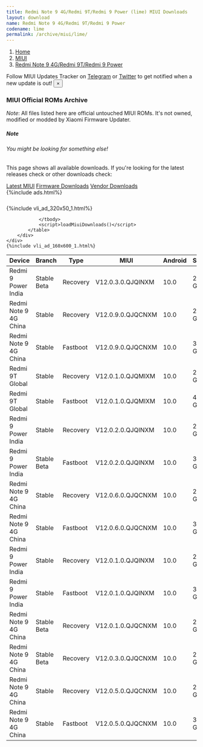 ```yaml
---
title: Redmi Note 9 4G/Redmi 9T/Redmi 9 Power (lime) MIUI Downloads
layout: download
name: Redmi Note 9 4G/Redmi 9T/Redmi 9 Power
codename: lime
permalink: /archive/miui/lime/
---
```

<nav aria-label="breadcrumb">
    <ol class="breadcrumb">
        <li class="breadcrumb-item"><a href="/">Home</a></li>
        <li class="breadcrumb-item"><a href="/miui/">MIUI</a></li>
        <li class="breadcrumb-item active" aria-current="page"><a href="/miui/lime/">Redmi Note 9 4G/Redmi 9T/Redmi 9 Power</a></li>
    </ol>
</nav>
<div class="alert alert-primary alert-dismissible fade show" role="alert">
    Follow MIUI Updates Tracker on <a href="https://t.me/MIUIUpdatesTracker" class="alert-link">Telegram</a>
     or <a href="https://twitter.com/MiFwUpdater" class="alert-link">Twitter</a> to get notified when a new update is out!
    <button type="button" class="close" data-dismiss="alert" aria-label="Close">
        <span aria-hidden="true">&times;</span>
    </button>
</div>

### MIUI Official ROMs Archive
*Note*: All files listed here are official untouched MIUI ROMs. It's not owned, modified or modded by Xiaomi Firmware Updater.
<div class="card">
  <div class="card-body">
    <h5 class="card-title">Note</h5>
    <h6 class="card-subtitle mb-2 text-muted">You might be looking for something else!</h6>
    <p class="card-text">This page shows all available downloads.
     If you're looking for the latest releases check or other downloads check:</p>
    <a href="/miui/lime/" class="card-link">Latest MIUI</a>
    <a href="/firmware/lime/" class="card-link">Firmware Downloads</a>
    <a href="/vendor/lime/" class="card-link">Vendor Downloads</a>
  </div>
</div>
{%include ads.html%}
<div class="row justify-content-center">
    <div class="col-10">
        <div class="table-responsive-md" style="margin-top: 25px;">
            {%include vli_ad_320x50_1.html%}
            <table id="miui" class="display dt-responsive nowrap compact table table-striped table-hover table-sm">
                <thead class="thead-dark">
                    <tr>
                        <th data-ref="device">Device</th>
                        <th data-ref="branch">Branch</th>
                        <th data-ref="type">Type</th>
                        <th data-ref="miui">MIUI</th>
                        <th data-ref="android">Android</th>
                        <th data-ref="size">Size</th>
                        <th data-ref="size">Date</th>
                        <th data-ref="link">Link</th>
                    </tr>
                </thead>
                <tbody>
                <tr><td>Redmi 9 Power India</td><td>Stable Beta</td><td>Recovery</td><td>V12.0.3.0.QJQINXM</td><td>10.0</td><td>2.5 GB</td><td>2020-12-23</td><td><a href="/miui/lime/stable beta/V12.0.3.0.QJQINXM/">Download</a></td></tr>
<tr><td>Redmi Note 9 4G China</td><td>Stable</td><td>Recovery</td><td>V12.0.9.0.QJQCNXM</td><td>10.0</td><td>2.7 GB</td><td>2020-12-22</td><td><a href="/miui/lime/stable/V12.0.9.0.QJQCNXM/">Download</a></td></tr>
<tr><td>Redmi Note 9 4G China</td><td>Stable</td><td>Fastboot</td><td>V12.0.9.0.QJQCNXM</td><td>10.0</td><td>3.8 GB</td><td>2020-12-20</td><td><a href="/miui/lime/stable/V12.0.9.0.QJQCNXM/">Download</a></td></tr>
<tr><td>Redmi 9T Global</td><td>Stable</td><td>Recovery</td><td>V12.0.1.0.QJQMIXM</td><td>10.0</td><td>2.5 GB</td><td>2020-12-19</td><td><a href="/miui/lime/stable/V12.0.1.0.QJQMIXM/">Download</a></td></tr>
<tr><td>Redmi 9T Global</td><td>Stable</td><td>Fastboot</td><td>V12.0.1.0.QJQMIXM</td><td>10.0</td><td>4.4 GB</td><td>2020-12-11</td><td><a href="/miui/lime/stable/V12.0.1.0.QJQMIXM/">Download</a></td></tr>
<tr><td>Redmi 9 Power India</td><td>Stable</td><td>Recovery</td><td>V12.0.2.0.QJQINXM</td><td>10.0</td><td>2.5 GB</td><td>2020-12-08</td><td><a href="/miui/lime/stable/V12.0.2.0.QJQINXM/">Download</a></td></tr>
<tr><td>Redmi 9 Power India</td><td>Stable Beta</td><td>Fastboot</td><td>V12.0.2.0.QJQINXM</td><td>10.0</td><td>3.3 GB</td><td>2020-12-03</td><td><a href="/miui/lime/stable beta/V12.0.2.0.QJQINXM/">Download</a></td></tr>
<tr><td>Redmi Note 9 4G China</td><td>Stable</td><td>Recovery</td><td>V12.0.6.0.QJQCNXM</td><td>10.0</td><td>2.7 GB</td><td>2020-12-07</td><td><a href="/miui/lime/stable/V12.0.6.0.QJQCNXM/">Download</a></td></tr>
<tr><td>Redmi Note 9 4G China</td><td>Stable</td><td>Fastboot</td><td>V12.0.6.0.QJQCNXM</td><td>10.0</td><td>3.7 GB</td><td>2020-12-03</td><td><a href="/miui/lime/stable/V12.0.6.0.QJQCNXM/">Download</a></td></tr>
<tr><td>Redmi 9 Power India</td><td>Stable</td><td>Recovery</td><td>V12.0.1.0.QJQINXM</td><td>10.0</td><td>2.5 GB</td><td>2020-11-30</td><td><a href="/miui/lime/stable/V12.0.1.0.QJQINXM/">Download</a></td></tr>
<tr><td>Redmi 9 Power India</td><td>Stable</td><td>Fastboot</td><td>V12.0.1.0.QJQINXM</td><td>10.0</td><td>3.3 GB</td><td>2020-11-25</td><td><a href="/miui/lime/stable/V12.0.1.0.QJQINXM/">Download</a></td></tr>
<tr><td>Redmi Note 9 4G China</td><td>Stable Beta</td><td>Recovery</td><td>V12.0.1.0.QJQCNXM</td><td>10.0</td><td>2.7 GB</td><td>2020-11-27</td><td><a href="/miui/lime/stable beta/V12.0.1.0.QJQCNXM/">Download</a></td></tr>
<tr><td>Redmi Note 9 4G China</td><td>Stable Beta</td><td>Recovery</td><td>V12.0.3.0.QJQCNXM</td><td>10.0</td><td>2.6 GB</td><td>2020-11-27</td><td><a href="/miui/lime/stable beta/V12.0.3.0.QJQCNXM/">Download</a></td></tr>
<tr><td>Redmi Note 9 4G China</td><td>Stable</td><td>Recovery</td><td>V12.0.5.0.QJQCNXM</td><td>10.0</td><td>2.7 GB</td><td>2020-11-27</td><td><a href="/miui/lime/stable/V12.0.5.0.QJQCNXM/">Download</a></td></tr>
<tr><td>Redmi Note 9 4G China</td><td>Stable</td><td>Fastboot</td><td>V12.0.5.0.QJQCNXM</td><td>10.0</td><td>3.6 GB</td><td>2020-11-21</td><td><a href="/miui/lime/stable/V12.0.5.0.QJQCNXM/">Download</a></td></tr>

                </tbody>
                <script>loadMiuiDownloads()</script>
            </table>
        </div>
    </div>
    {%include vli_ad_160x600_1.html%}
</div>
